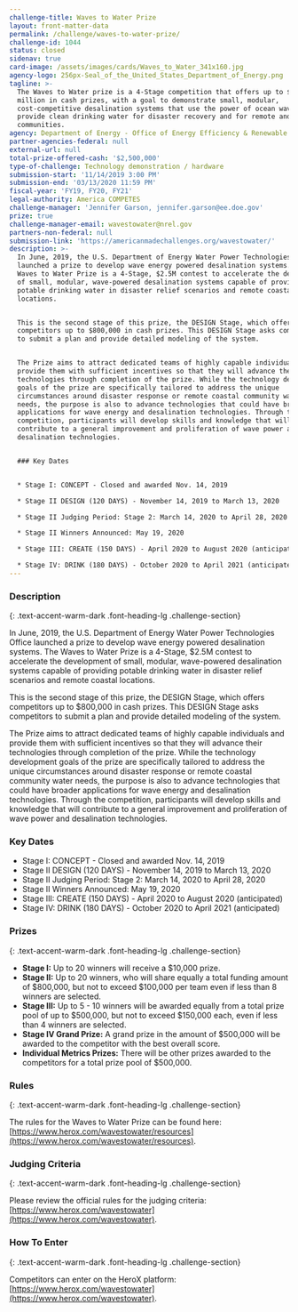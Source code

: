 ```yaml
---
challenge-title: Waves to Water Prize
layout: front-matter-data
permalink: /challenge/waves-to-water-prize/
challenge-id: 1044
status: closed
sidenav: true
card-image: /assets/images/cards/Waves_to_Water_341x160.jpg
agency-logo: 256px-Seal_of_the_United_States_Department_of_Energy.png
tagline: >-
  The Waves to Water prize is a 4-Stage competition that offers up to $2.5
  million in cash prizes, with a goal to demonstrate small, modular,
  cost-competitive desalination systems that use the power of ocean waves to
  provide clean drinking water for disaster recovery and for remote and coastal
  communities.
agency: Department of Energy - Office of Energy Efficiency & Renewable Energy
partner-agencies-federal: null
external-url: null
total-prize-offered-cash: '$2,500,000'
type-of-challenge: Technology demonstration / hardware
submission-start: '11/14/2019 3:00 PM'
submission-end: '03/13/2020 11:59 PM'
fiscal-year: 'FY19, FY20, FY21'
legal-authority: America COMPETES
challenge-manager: 'Jennifer Garson, jennifer.garson@ee.doe.gov'
prize: true
challenge-manager-email: wavestowater@nrel.gov
partners-non-federal: null
submission-link: 'https://americanmadechallenges.org/wavestowater/'
description: >-
  In June, 2019, the U.S. Department of Energy Water Power Technologies Office
  launched a prize to develop wave energy powered desalination systems. The
  Waves to Water Prize is a 4-Stage, $2.5M contest to accelerate the development
  of small, modular, wave-powered desalination systems capable of providing
  potable drinking water in disaster relief scenarios and remote coastal
  locations.


  This is the second stage of this prize, the DESIGN Stage, which offers
  competitors up to $800,000 in cash prizes. This DESIGN Stage asks competitors
  to submit a plan and provide detailed modeling of the system.


  The Prize aims to attract dedicated teams of highly capable individuals and
  provide them with sufficient incentives so that they will advance their
  technologies through completion of the prize. While the technology development
  goals of the prize are specifically tailored to address the unique
  circumstances around disaster response or remote coastal community water
  needs, the purpose is also to advance technologies that could have broader
  applications for wave energy and desalination technologies. Through the
  competition, participants will develop skills and knowledge that will
  contribute to a general improvement and proliferation of wave power and
  desalination technologies.


  ### Key Dates


  * Stage I: CONCEPT - Closed and awarded Nov. 14, 2019

  * Stage II DESIGN (120 DAYS) - November 14, 2019 to March 13, 2020

  * Stage II Judging Period: Stage 2: March 14, 2020 to April 28, 2020

  * Stage II Winners Announced: May 19, 2020

  * Stage III: CREATE (150 DAYS) - April 2020 to August 2020 (anticipated)

  * Stage IV: DRINK (180 DAYS) - October 2020 to April 2021 (anticipated)
---
```




### Description 
{: .text-accent-warm-dark .font-heading-lg .challenge-section}

In June, 2019, the U.S. Department of Energy Water Power Technologies Office launched a prize to develop wave energy powered desalination systems. The Waves to Water Prize is a 4-Stage, $2.5M contest to accelerate the development of small, modular, wave-powered desalination systems capable of providing potable drinking water in disaster relief scenarios and remote coastal locations.

This is the second stage of this prize, the DESIGN Stage, which offers competitors up to $800,000 in cash prizes. This DESIGN Stage asks competitors to submit a plan and provide detailed modeling of the system.

The Prize aims to attract dedicated teams of highly capable individuals and provide them with sufficient incentives so that they will advance their technologies through completion of the prize. While the technology development goals of the prize are specifically tailored to address the unique circumstances around disaster response or remote coastal community water needs, the purpose is also to advance technologies that could have broader applications for wave energy and desalination technologies. Through the competition, participants will develop skills and knowledge that will contribute to a general improvement and proliferation of wave power and desalination technologies.

### Key Dates

*   Stage I: CONCEPT - Closed and awarded Nov. 14, 2019
*   Stage II DESIGN (120 DAYS) - November 14, 2019 to March 13, 2020
*   Stage II Judging Period: Stage 2: March 14, 2020 to April 28, 2020
*   Stage II Winners Announced: May 19, 2020
*   Stage III: CREATE (150 DAYS) - April 2020 to August 2020 (anticipated)
*   Stage IV: DRINK (180 DAYS) - October 2020 to April 2021 (anticipated)

### Prizes 
{: .text-accent-warm-dark .font-heading-lg .challenge-section}

*   **Stage I:** Up to 20 winners will receive a $10,000 prize.
*   **Stage II:** Up to 20 winners, who will share equally a total funding amount of $800,000, but not to exceed $100,000 per team even if less than 8 winners are selected.
*   **Stage III:** Up to 5 - 10 winners will be awarded equally from a total prize pool of up to $500,000, but not to exceed $150,000 each, even if less than 4 winners are selected.
*   **Stage IV Grand Prize:** A grand prize in the amount of $500,000 will be awarded to the competitor with the best overall score.
*   **Individual Metrics Prizes:** There will be other prizes awarded to the competitors for a total prize pool of $500,000.

### Rules 
{: .text-accent-warm-dark .font-heading-lg .challenge-section}

The rules for the Waves to Water Prize can be found here: [https://www.herox.com/wavestowater/resources](https://www.herox.com/wavestowater/resources).

### Judging Criteria 
{: .text-accent-warm-dark .font-heading-lg .challenge-section}

Please review the official rules for the judging criteria: [https://www.herox.com/wavestowater](https://www.herox.com/wavestowater).

### How To Enter 
{: .text-accent-warm-dark .font-heading-lg .challenge-section}

Competitors can enter on the HeroX platform: [https://www.herox.com/wavestowater](https://www.herox.com/wavestowater).
